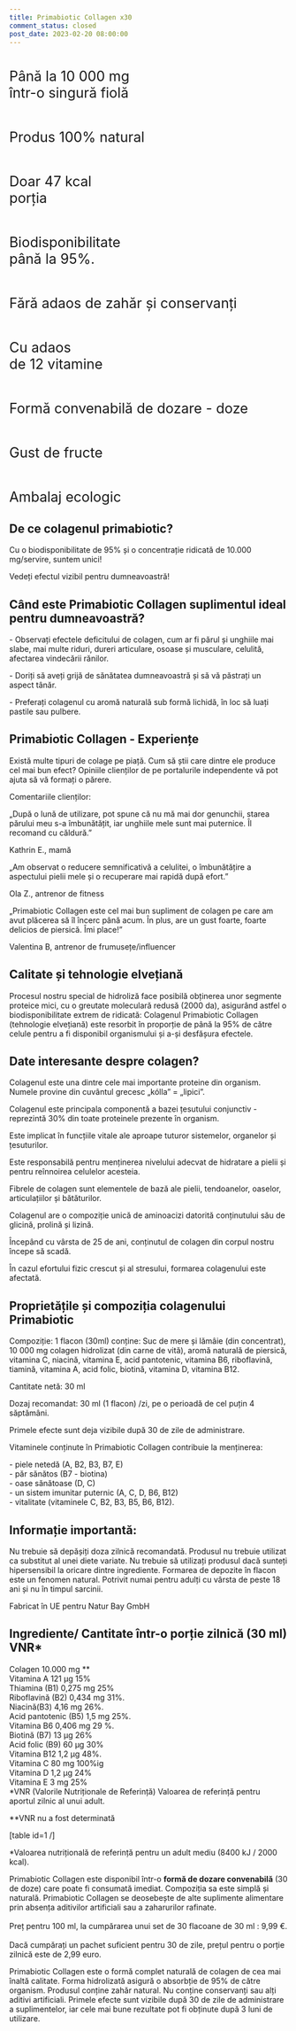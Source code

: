 ```yaml
---
title: Primabiotic Collagen x30
comment_status: closed
post_date: 2023-02-20 08:00:00
---
```


<!-- wp:columns -->
<div class="wp-block-columns"><!-- wp:column -->
<div class="wp-block-column"><!-- wp:image {"align":"center","id":1757,"sizeSlug":"full","linkDestination":"none"} -->
<figure class="wp-block-image aligncenter size-full"><img src="https://primabiotic.de/wp-content/uploads/2022/12/ico1.png" alt="" class="wp-image-1757"/></figure>
<!-- /wp:image -->

<!-- wp:paragraph {"align":"center","style":{"typography":{"fontSize":"25px"}}} -->
<p class="has-text-align-center" style="font-size:25px">Până la 10 000 mg <br>într-o singură fiolă</p>
<!-- /wp:paragraph --></div>
<!-- /wp:column -->

<!-- wp:column -->
<div class="wp-block-column"><!-- wp:image {"align":"center","id":1759,"sizeSlug":"full","linkDestination":"none"} -->
<figure class="wp-block-image aligncenter size-full"><img src="https://primabiotic.de/wp-content/uploads/2022/12/ico3.png" alt="" class="wp-image-1759"/></figure>
<!-- /wp:image -->

<!-- wp:paragraph {"align":"center","style":{"typography":{"fontSize":"25px"}}} -->
<p class="has-text-align-center" style="font-size:25px">Produs 100% natural</p>
<!-- /wp:paragraph --></div>
<!-- /wp:column -->

<!-- wp:column -->
<div class="wp-block-column"><!-- wp:image {"align":"center","id":1758,"sizeSlug":"full","linkDestination":"none"} -->
<figure class="wp-block-image aligncenter size-full"><img src="https://primabiotic.de/wp-content/uploads/2022/12/ico2.png" alt="" class="wp-image-1758"/></figure>
<!-- /wp:image -->

<!-- wp:paragraph {"align":"center","style":{"typography":{"fontSize":"25px"}}} -->
<p class="has-text-align-center" style="font-size:25px">Doar 47 kcal <br> porția</p>
<!-- /wp:paragraph --></div>
<!-- /wp:column --></div>
<!-- /wp:columns -->

<!-- wp:columns -->
<div class="wp-block-columns"><!-- wp:column -->
<div class="wp-block-column"><!-- wp:image {"align":"center","id":1756,"sizeSlug":"full","linkDestination":"none"} -->
<figure class="wp-block-image aligncenter size-full"><img src="https://primabiotic.de/wp-content/uploads/2022/12/ico4.png" alt="" class="wp-image-1756"/></figure>
<!-- /wp:image -->

<!-- wp:paragraph {"align":"center","style":{"typography":{"fontSize":"25px"}}} -->
<p class="has-text-align-center" style="font-size:25px">Biodisponibilitate <br>până la 95%.</p>
<!-- /wp:paragraph --></div>
<!-- /wp:column -->

<!-- wp:column -->
<div class="wp-block-column"><!-- wp:image {"align":"center","id":1760,"sizeSlug":"full","linkDestination":"none"} -->
<figure class="wp-block-image aligncenter size-full"><img src="https://primabiotic.de/wp-content/uploads/2022/12/ico5.png" alt="" class="wp-image-1760"/></figure>
<!-- /wp:image -->

<!-- wp:paragraph {"align":"center","style":{"typography":{"fontSize":"25px"}}} -->
<p class="has-text-align-center" style="font-size:25px">Fără adaos de zahăr și conservanți</p>
<!-- /wp:paragraph --></div>
<!-- /wp:column -->

<!-- wp:column -->
<div class="wp-block-column"><!-- wp:image {"align":"center","id":1761,"sizeSlug":"full","linkDestination":"none"} -->
<figure class="wp-block-image aligncenter size-full"><img src="https://primabiotic.de/wp-content/uploads/2022/12/ico6.png" alt="" class="wp-image-1761"/></figure>
<!-- /wp:image -->

<!-- wp:paragraph {"align":"center","style":{"typography":{"fontSize":"25px"}}} -->
<p class="has-text-align-center" style="font-size:25px">Cu adaos <br>de 12 vitamine</p>
<!-- /wp:paragraph --></div>
<!-- /wp:column --></div>
<!-- /wp:columns -->

<!-- wp:columns -->
<div class="wp-block-columns"><!-- wp:column -->
<div class="wp-block-column"><!-- wp:image {"align":"center","id":1762,"sizeSlug":"full","linkDestination":"none"} -->
<figure class="wp-block-image aligncenter size-full"><img src="https://primabiotic.de/wp-content/uploads/2022/12/ico7.png" alt="" class="wp-image-1762"/></figure>
<!-- /wp:image -->

<!-- wp:paragraph {"align":"center","style":{"typography":{"fontSize":"25px"}}} -->
<p class="has-text-align-center" style="font-size:25px">Formă convenabilă de dozare - doze</p>
<!-- /wp:paragraph --></div>
<!-- /wp:column -->

<!-- wp:column -->
<div class="wp-block-column"><!-- wp:image {"align":"center","id":1763,"sizeSlug":"full","linkDestination":"none"} -->
<figure class="wp-block-image aligncenter size-full"><img src="https://primabiotic.de/wp-content/uploads/2022/12/ico8.png" alt="" class="wp-image-1763"/></figure>
<!-- /wp:image -->

<!-- wp:paragraph {"align":"center","style":{"typography":{"fontSize":"25px"}}} -->
<p class="has-text-align-center" style="font-size:25px">Gust de fructe</p>
<!-- /wp:paragraph --></div>
<!-- /wp:column -->

<!-- wp:column -->
<div class="wp-block-column"><!-- wp:image {"align":"center","id":1764,"sizeSlug":"full","linkDestination":"none"} -->
<figure class="wp-block-image aligncenter size-full"><img src="https://primabiotic.de/wp-content/uploads/2022/12/ico9.png" alt="" class="wp-image-1764"/></figure>
<!-- /wp:image -->

<!-- wp:paragraph {"align":"center","style":{"typography":{"fontSize":"25px"}}} -->
<p class="has-text-align-center" style="font-size:25px">Ambalaj ecologic</p>
<!-- /wp:paragraph --></div>
<!-- /wp:column --></div>
<!-- /wp:columns -->

<!-- wp:heading -->
<h2>De ce colagenul primabiotic?</h2>
<!-- /wp:heading -->

<!-- wp:paragraph -->
<p>Cu o biodisponibilitate de 95% și o concentrație ridicată de 10.000 mg/servire, suntem unici!</p>
<!-- /wp:paragraph -->

<!-- wp:paragraph -->
<p>Vedeți efectul vizibil pentru dumneavoastră!</p>
<!-- /wp:paragraph -->

<!-- wp:heading -->
<h2>Când este Primabiotic Collagen suplimentul ideal pentru dumneavoastră?</h2>
<!-- /wp:heading -->

<!-- wp:paragraph -->
<p>- Observați efectele deficitului de colagen, cum ar fi părul și unghiile mai slabe, mai multe riduri, dureri articulare, osoase și musculare, celulită, afectarea vindecării rănilor.</p>
<!-- /wp:paragraph -->

<!-- wp:paragraph -->
<p>- Doriți să aveți grijă de sănătatea dumneavoastră și să vă păstrați un aspect tânăr.</p>
<!-- /wp:paragraph -->

<!-- wp:paragraph -->
<p>- Preferați colagenul cu aromă naturală sub formă lichidă, în loc să luați pastile sau pulbere.</p>
<!-- /wp:paragraph -->

<!-- wp:heading -->
<h2>Primabiotic Collagen - Experiențe</h2>
<!-- /wp:heading -->

<!-- wp:paragraph -->
<p>Există multe tipuri de colage pe piață. Cum să știi care dintre ele produce cel mai bun efect? Opiniile clienților de pe portalurile independente vă pot ajuta să vă formați o părere.</p>
<!-- /wp:paragraph -->

<!-- wp:paragraph -->
<p>Comentariile clienților:</p>
<!-- /wp:paragraph -->

<!-- wp:paragraph -->
<p>„După o lună de utilizare, pot spune că nu mă mai dor genunchii, starea părului meu s-a îmbunătățit, iar unghiile mele sunt mai puternice. Îl recomand cu căldură.”</p>
<!-- /wp:paragraph -->

<!-- wp:paragraph -->
<p>Kathrin E., mamă</p>
<!-- /wp:paragraph -->

<!-- wp:paragraph -->
<p>„Am observat o reducere semnificativă a celulitei, o îmbunătățire a aspectului pielii mele și o recuperare mai rapidă după efort.”</p>
<!-- /wp:paragraph -->

<!-- wp:paragraph -->
<p>Ola Z., antrenor de fitness</p>
<!-- /wp:paragraph -->

<!-- wp:paragraph -->
<p>„Primabiotic Collagen este cel mai bun supliment de colagen pe care am avut plăcerea să îl încerc până acum. În plus, are un gust foarte, foarte delicios de piersică. Îmi place!”</p>
<!-- /wp:paragraph -->

<!-- wp:paragraph -->
<p>Valentina B, antrenor de frumusețe/influencer</p>
<!-- /wp:paragraph -->

<!-- wp:heading -->
<h2>Calitate și tehnologie elvețiană</h2>
<!-- /wp:heading -->

<!-- wp:paragraph -->
<p>Procesul nostru special de hidroliză face posibilă obținerea unor segmente proteice mici, cu o greutate moleculară redusă (2000 da), asigurând astfel o biodisponibilitate extrem de ridicată: Colagenul Primabiotic Collagen (tehnologie elvețiană) este resorbit în proporție de până la 95% de către celule pentru a fi disponibil organismului și a-și desfășura efectele.</p>
<!-- /wp:paragraph -->

<!-- wp:heading -->
<h2>Date interesante despre colagen?</h2>
<!-- /wp:heading -->

<!-- wp:paragraph -->
<p>Colagenul este una dintre cele mai importante proteine din organism. Numele provine din cuvântul grecesc „kólla” = „lipici”.</p>
<!-- /wp:paragraph -->

<!-- wp:paragraph -->
<p>Colagenul este principala componentă a bazei țesutului conjunctiv - reprezintă 30% din toate proteinele prezente în organism.</p>
<!-- /wp:paragraph -->

<!-- wp:paragraph -->
<p>Este implicat în funcțiile vitale ale aproape tuturor sistemelor, organelor și țesuturilor.</p>
<!-- /wp:paragraph -->

<!-- wp:paragraph -->
<p>Este responsabilă pentru menținerea nivelului adecvat de hidratare a pielii și pentru reînnoirea celulelor acesteia.</p>
<!-- /wp:paragraph -->

<!-- wp:paragraph -->
<p>Fibrele de colagen sunt elementele de bază ale pielii, tendoanelor, oaselor, articulațiilor și bătăturilor.</p>
<!-- /wp:paragraph -->

<!-- wp:paragraph -->
<p>Colagenul are o compoziție unică de aminoacizi datorită conținutului său de glicină, prolină și lizină.</p>
<!-- /wp:paragraph -->

<!-- wp:paragraph -->
<p>Începând cu vârsta de 25 de ani, conținutul de colagen din corpul nostru începe să scadă.</p>
<!-- /wp:paragraph -->

<!-- wp:paragraph -->
<p>În cazul efortului fizic crescut și al stresului, formarea colagenului este afectată.</p>
<!-- /wp:paragraph -->

<!-- wp:heading -->
<h2>Proprietățile și compoziția colagenului Primabiotic</h2>
<!-- /wp:heading -->

<!-- wp:paragraph -->
<p>Compoziție: 1 flacon (30ml) conține: Suc de mere și lămâie (din concentrat), 10 000 mg colagen hidrolizat (din carne de vită), aromă naturală de piersică, vitamina C, niacină, vitamina E, acid pantotenic, vitamina B6, riboflavină, tiamină, vitamina A, acid folic, biotină, vitamina D, vitamina B12.</p>
<!-- /wp:paragraph -->

<!-- wp:paragraph -->
<p>Cantitate netă: 30 ml</p>
<!-- /wp:paragraph -->

<!-- wp:paragraph -->
<p>Dozaj recomandat: 30 ml (1 flacon) /zi, pe o perioadă de cel puțin 4 săptămâni.</p>
<!-- /wp:paragraph -->

<!-- wp:paragraph -->
<p>Primele efecte sunt deja vizibile după 30 de zile de administrare.</p>
<!-- /wp:paragraph -->

<!-- wp:paragraph -->
<p>Vitaminele conținute în Primabiotic Collagen contribuie la menținerea:</p>
<!-- /wp:paragraph -->

<!-- wp:paragraph -->
<p>- piele netedă (A, B2, B3, B7, E)<br>- păr sănătos (B7 - biotina)<br>- oase sănătoase (D, C)<br>- un sistem imunitar puternic (A, C, D, B6, B12)<br>- vitalitate (vitaminele C, B2, B3, B5, B6, B12).</p>
<!-- /wp:paragraph -->

<!-- wp:heading -->
<h2>Informație importantă:</h2>
<!-- /wp:heading -->

<!-- wp:paragraph -->
<p>Nu trebuie să depășiți doza zilnică recomandată. Produsul nu trebuie utilizat ca substitut al unei diete variate. Nu trebuie să utilizați produsul dacă sunteți hipersensibil la oricare dintre ingrediente. Formarea de depozite în flacon este un fenomen natural. Potrivit numai pentru adulți cu vârsta de peste 18 ani și nu în timpul sarcinii.</p>
<!-- /wp:paragraph -->

<!-- wp:paragraph -->
<p>Fabricat în UE pentru Natur Bay GmbH</p>
<!-- /wp:paragraph -->

<!-- wp:heading -->
<h2>Ingrediente/ Cantitate într-o porție zilnică (30 ml) VNR*</h2>
<!-- /wp:heading -->

<!-- wp:paragraph -->
<p>Colagen 10.000 mg **<br>Vitamina A 121 µg 15%<br>Thiamina (B1) 0,275 mg 25%<br>Riboflavină (B2) 0,434 mg 31%.<br>Niacină(B3) 4,16 mg 26%.<br>Acid pantotenic (B5) 1,5 mg 25%.<br>Vitamina B6 0,406 mg 29 %.<br>Biotină (B7) 13 µg 26%<br>Acid folic (B9) 60 µg 30%<br>Vitamina B12 1,2 µg 48%.<br>Vitamina C 80 mg 100%ig<br>Vitamina D 1,2 µg 24%<br>Vitamina E 3 mg 25%<br>*VNR (Valorile Nutriționale de Referință) Valoarea de referință pentru aportul zilnic al unui adult.</p>
<!-- /wp:paragraph -->

<!-- wp:paragraph -->
<p>**VNR nu a fost determinată</p>
<!-- /wp:paragraph -->

<!-- wp:tablepress/table {"id":"1"} -->
[table id=1 /]
<!-- /wp:tablepress/table -->

<!-- wp:paragraph {"fontSize":"small"} -->
<p class="has-small-font-size">*Valoarea nutrițională de referință pentru un adult mediu (8400 kJ / 2000 kcal).</p>
<!-- /wp:paragraph -->

<!-- wp:paragraph -->
<p>Primabiotic Collagen este disponibil într-o <strong>formă de dozare convenabilă</strong> (30 de doze) care poate fi consumată imediat. Compoziția sa este simplă și naturală. Primabiotic Collagen se deosebește de alte suplimente alimentare prin absența aditivilor artificiali sau a zaharurilor rafinate.<br><br>Preț pentru 100 ml, la cumpărarea unui set de 30 flacoane de 30 ml : 9,99 €. <br><br>Dacă cumpărați un pachet suficient pentru 30 de zile, prețul pentru o porție zilnică este de 2,99 euro.</p>
<!-- /wp:paragraph -->

<!-- wp:paragraph -->
<p>Primabiotic Collagen este o formă complet naturală de colagen de cea mai înaltă calitate. Forma hidrolizată asigură o absorbție de 95% de către organism. Produsul conține zahăr natural. Nu conține conservanți sau alți aditivi artificiali. Primele efecte sunt vizibile după 30 de zile de administrare a suplimentelor, iar cele mai bune rezultate pot fi obținute după 3 luni de utilizare.</p>
<!-- /wp:paragraph -->
